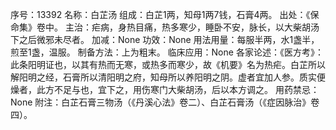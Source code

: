 序号：13392
名称：白芷汤
组成：白芷1两，知母1两7钱，石膏4两。
出处：《保命集》卷中。
主治：疟病，身热目痛，热多寒少，睡卧不安，脉长，以大柴胡汤下之后微邪未尽者。
加减：None
功效：None
用法用量：每服半两，水1盏半，煎至1盏，温服。
制备方法：上为粗末。
临床应用：None
各家论述：《医方考》：此条阳明证也，以其有热而无寒，或热多而寒少，故《机要》名为热疟。白芷所以解阳明之经，石膏所以清阳明之府，知母所以养阳明之阴。虚者宜加人参。质实便燥者，此方不足与也，宜下之，用伤寒门大柴胡汤，后以本方调之。
用药禁忌：None
附注：白芷石膏三物汤（《丹溪心法》卷二）、白芷石膏汤（《症因脉治》卷四）。
